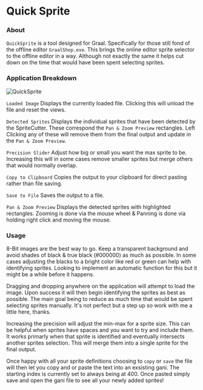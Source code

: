 # Quick Sprite

### About

`QuickSprite` is a tool designed for Graal. Specifically for those still fond of the offline editor `GraalShop.exe`. This brings the online editor sprite selector to the offline editor in a way. Although not exactly the same it helps cut down on the time that would have been spent selecting sprites. 

### Application Breakdown

![QuickSprite](https://i.imgur.com/4mgvRuG.png)

`Loaded Image`
Displays the currently loaded file. Clicking this will unload the file and reset the views.

`Detected Sprites`
Displays the individual sprites that have been detected by the SpriteCutter. These correspond the `Pan & Zoom Preview` rectangles. Left Clicking any of these will remove them from the final output and update in the `Pan & Zoom Preview`.

`Precision Slider`
Adjust how big or small you want the max sprite to be. Increasing this will in some cases remove smaller sprites but merge others that would normally overlap.

`Copy to Clipboard`
Copies the output to your clipboard for direct pasting rather than file saving.

`Save to File`
Saves the output to a file.

`Pan & Zoom Preview`
Displays the detected sprites with highlighted rectangles. Zooming is done via the mouse wheel & Panning is done via holding right click and moving the mouse.

### Usage

8-Bit images are the best way to go. Keep a transparent background and avoid shades of black & true black (#000000) as much as possible. In some cases adjusting the blacks to a bright color like red or green can help with identifying sprites. Looking to implement an automatic function for this but it might be a while before it happens. 

Dragging and dropping anywhere on the application will attempt to load the image. Upon success it will then begin identifying the sprites as best as possible. The main goal being to reduce as much time that would be spent selecting sprites manually. It's not perfect but a step up so work with me a little here, thanks. 

Increasing the precision will adjust the min-max for a sprite size. This can be helpful when sprites have spaces and you want to try and include them. It works primarly when that sprite is identified and eventually intersects another sprites selection. This will merge them into a single sprite for the final output. 

Once happy with all your sprite definitions choosing to `copy` or `save` the file will then let you copy and or paste the text into an exsisting gani. The starting index is currently set to always being at 400. Once pasted simply save and open the gani file to see all your newly added sprites!